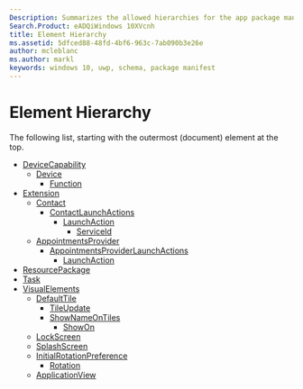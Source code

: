```yaml
---
Description: Summarizes the allowed hierarchies for the app package manifest for Windows 8.1 Windows Store apps schema.
Search.Product: eADQiWindows 10XVcnh
title: Element Hierarchy
ms.assetid: 5dfced88-48fd-4bf6-963c-7ab090b3e26e
author: mcleblanc
ms.author: markl
keywords: windows 10, uwp, schema, package manifest
---
```


# Element Hierarchy


The following list, starting with the outermost (document) element at the top.

-   [DeviceCapability](element-devicecapability.md)
    -   [Device](element-device.md)
        -   [Function](element-function.md)
-   [Extension](element-extension.md)
    -   [Contact](element-contact.md)
        -   [ContactLaunchActions](element-contactlaunchactions.md)
            -   [LaunchAction](element-launchaction.md)
                -   [ServiceId](element-serviceid.md)
    -   [AppointmentsProvider](element-appointmentsprovider.md)
        -   [AppointmentsProviderLaunchActions](element-appointmentsproviderlaunchactions.md)
            -   [LaunchAction](element-1-launchaction.md)
-   [ResourcePackage](element-resourcepackage.md)
-   [Task](element-task.md)
-   [VisualElements](element-visualelements.md)
    -   [DefaultTile](element-defaulttile.md)
        -   [TileUpdate](element-tileupdate.md)
        -   [ShowNameOnTiles](element-shownameontiles.md)
            -   [ShowOn](element-showon.md)
    -   [LockScreen](element-lockscreen.md)
    -   [SplashScreen](element-splashscreen.md)
    -   [InitialRotationPreference](element-initialrotationpreference.md)
        -   [Rotation](element-rotation.md)
    -   [ApplicationView](element-applicationview.md)

 

 



